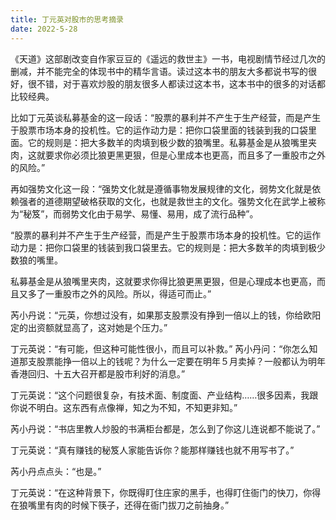 ```yaml
---
title: 丁元英对股市的思考摘录
date: 2022-5-28
---
```

《天道》这部剧改变自作家豆豆的《遥远的救世主》一书，电视剧情节经过几次的删减，并不能完全的体现书中的精华言语。读过这本书的朋友大多都说书写的很好，很不错，对于喜欢炒股的朋友很多人都读过这本书，这本书中的很多的对话都比较经典。
 <!-- more -->


比如丁元英谈私募基金的这一段话：“股票的暴利并不产生于生产经营，而是产生于股票市场本身的投机性。它的运作动力是：把你口袋里面的钱装到我的口袋里面。它的规则是：把大多数羊的肉填到极少数的狼嘴里。私募基金是从狼嘴里夹肉，这就要求你必须比狼更黑更狠，但是心里成本也更高，而且多了一重股市之外的风险。”

再如强势文化这一段：“强势文化就是遵循事物发展规律的文化，弱势文化就是依赖强者的道德期望破格获取的文化，也就是救世主的文化。强势文化在武学上被称为“秘笈”，而弱势文化由于易学、易懂、易用，成了流行品种”。



“股票的暴利并不产生于生产经营，而是产生于股票市场本身的投机性。它的运作动力是：把你口袋里的钱装到我口袋里去。它的规则是：把大多数羊的肉填到极少数狼的嘴里。

私募基金是从狼嘴里夹肉，这就要求你得比狼更黑更狠，但是心理成本也更高，而且又多了一重股市之外的风险。所以，得适可而止。”

芮小丹说：“元英，你想过没有，如果那支股票没有挣到一倍以上的钱，你给欧阳定的出资额就显高了，这对她是个压力。”

丁元英说：“有可能，但这种可能性很小，而且可以补救。” 芮小丹问：“你怎么知道那支股票能挣一倍以上的钱呢？为什么一定要在明年５月卖掉？一般都认为明年香港回归、十五大召开都是股市利好的消息。”

丁元英说：“这个问题很复杂，有技术面、制度面、产业结构……很多因素，我跟你说不明白。这东西有点像禅，知之为不知，不知更非知。”

芮小丹说：“书店里教人炒股的书满柜台都是，怎么到了你这儿连说都不能说了。”

丁元英说：“真有赚钱的秘笈人家能告诉你？能那样赚钱也就不用写书了。”

芮小丹点点头：“也是。”

丁元英说：“在这种背景下，你既得盯住庄家的黑手，也得盯住衙门的快刀，你得在狼嘴里有肉的时候下筷子，还得在衙门拔刀之前抽身。”